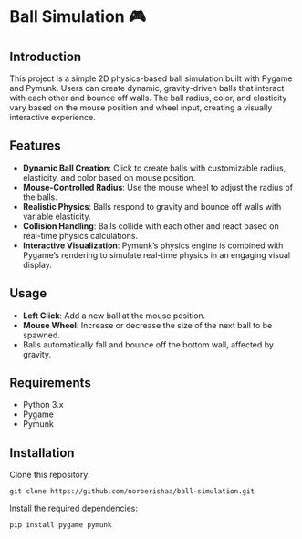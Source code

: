 # Ball Simulation 🎮

## __Introduction__
This project is a simple 2D physics-based ball simulation built with Pygame and Pymunk. Users can create dynamic, gravity-driven balls that interact with each other and bounce off walls. The ball radius, color, and elasticity vary based on the mouse position and wheel input, creating a visually interactive experience.

## __Features__
  + __Dynamic Ball Creation__: Click to create balls with customizable radius, elasticity, and color based on mouse position.
  + __Mouse-Controlled Radius__: Use the mouse wheel to adjust the radius of the balls.
  + __Realistic Physics__: Balls respond to gravity and bounce off walls with variable elasticity.
  + __Collision Handling__: Balls collide with each other and react based on real-time physics calculations.
  + __Interactive Visualization__: Pymunk’s physics engine is combined with Pygame’s rendering to simulate real-time physics in an engaging visual display.

## __Usage__
  + __Left Click__: Add a new ball at the mouse position.
  + __Mouse Wheel__: Increase or decrease the size of the next ball to be spawned.
  + Balls automatically fall and bounce off the bottom wall, affected by gravity.

## __Requirements__

  + Python 3.x
  + Pygame
  + Pymunk

## __Installation__

   Clone this repository:
  
    git clone https://github.com/norberishaa/ball-simulation.git


  Install the required dependencies:
  
    pip install pygame pymunk
